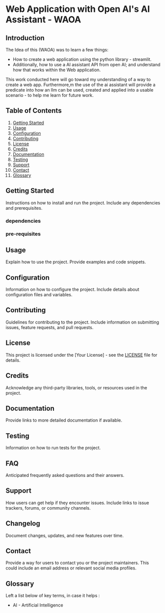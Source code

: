 # Web Application with Open AI's AI Assistant - WAOA

## Introduction
The Idea of this (WAOA) was to learn a few things:

- How to create a web application using the python library - streamlit.
- Additionally, how to use a AI assistant API from open AI; and understand how that works within the Web application.

This work conducted here will go toward my understanding of a way to create a web app. Furthermore,m the use of the ai assistant will provide a predicate into how an llm can be used, created and applied into a usable scenario - to help me learn for future work.

## Table of Contents

1. [Getting Started](#getting-started)
2. [Usage](#usage)
3. [Configuration](#configuration)
4. [Contributing](#contributing)
5. [License](#license)
6. [Credits](#credits)
7. [Documentation](#documentation)
8. [Testing](#testing)
10. [Support](#support)
13. [Contact](#contact)
13. [Glossary](#glossary)

## Getting Started

Instructions on how to install and run the project. Include any dependencies and prerequisites.

### dependencies

### pre-requisites

## Usage

Explain how to use the project. Provide examples and code snippets.

## Configuration

Information on how to configure the project. Include details about configuration files and variables.

## Contributing

Guidelines for contributing to the project. Include information on submitting issues, feature requests, and pull requests.

## License

This project is licensed under the [Your License] - see the [LICENSE](LICENSE) file for details.

## Credits

Acknowledge any third-party libraries, tools, or resources used in the project.

## Documentation

Provide links to more detailed documentation if available.

## Testing

Information on how to run tests for the project.

## FAQ

Anticipated frequently asked questions and their answers.

## Support

How users can get help if they encounter issues. Include links to issue trackers, forums, or community channels.

## Changelog

Document changes, updates, and new features over time.

## Contact

Provide a way for users to contact you or the project maintainers. This could include an email address or relevant social media profiles.

## Glossary
 Left a list below of key terms, in case it helps :
 - AI - Artificial Intelligence

